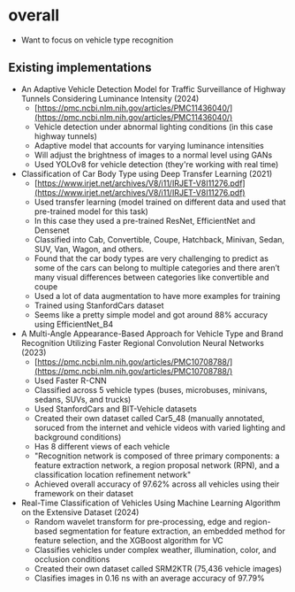 # overall

- Want to focus on vehicle type recognition

Existing implementations
---
- An Adaptive Vehicle Detection Model for Traffic Surveillance of Highway Tunnels Considering Luminance Intensity (2024) 
    - [https://pmc.ncbi.nlm.nih.gov/articles/PMC11436040/](https://pmc.ncbi.nlm.nih.gov/articles/PMC11436040/)
    - Vehicle detection under abnormal lighting conditions (in this case highway tunnels)
    - Adaptive model that accounts for varying luminance intensities
    - Will adjust the brightness of images to a normal level using GANs
    - Used YOLOv8 for vehicle detection (they're working with real time)
- Classification of Car Body Type using Deep Transfer Learning (2021)
    - [https://www.irjet.net/archives/V8/i11/IRJET-V8I11276.pdf](https://www.irjet.net/archives/V8/i11/IRJET-V8I11276.pdf)
    - Used transfer learning (model trained on different data and used that pre-trained model for this task)
    - In this case they used a pre-trained ResNet, EfficientNet and Densenet
    - Classified into Cab, Convertible, Coupe, Hatchback, Minivan, Sedan, SUV, Van, Wagon, and others.
    - Found that the car body types are very challenging to predict as some of the cars can belong to multiple categories and there aren’t many visual differences between categories like convertible and coupe
    - Used a lot of data augmentation to have more examples for training
    - Trained using StanfordCars dataset
    - Seems like a pretty simple model and got around 88% accuracy using EfficientNet_B4
- A Multi-Angle Appearance-Based Approach for Vehicle Type and Brand Recognition Utilizing Faster Regional Convolution Neural Networks (2023)
    - [https://pmc.ncbi.nlm.nih.gov/articles/PMC10708788/](https://pmc.ncbi.nlm.nih.gov/articles/PMC10708788/)
    - Used Faster R-CNN
    - Classified across 5 vehicle types (buses, microbuses, minivans, sedans, SUVs, and trucks)
    - Used StanfordCars and BIT-Vehicle datasets
    - Created their own dataset called Car5_48 (manually annotated, soruced from the internet and vehicle videos with varied lighting and background conditions)
    - Has 8 different views of each vehicle
    - "Recognition network is composed of three primary components: a feature extraction network, a region proposal network (RPN), and a classification location refinement network"
    - Achieved overall accuracy of 97.62% across all vehicles using their framework on their dataset
- Real-Time Classification of Vehicles Using Machine Learning Algorithm on the Extensive Dataset (2024)
    - Random wavelet transform for pre-processing, edge and region-based segmentation for feature extraction, an embedded method for feature selection, and the XGBoost algorithm for VC
    - Classifies vehicles under complex weather, illumination, color, and occlusion conditions
    - Created their own dataset called SRM2KTR (75,436 vehicle images)
    - Clasifies images in 0.16 ns with an average accuracy of 97.79%

